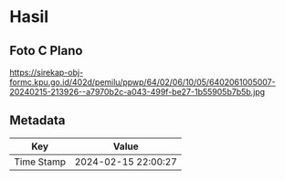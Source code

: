 # Hasil

## Foto C Plano

https://sirekap-obj-formc.kpu.go.id/402d/pemilu/ppwp/64/02/06/10/05/6402061005007-20240215-213926--a7970b2c-a043-499f-be27-1b55905b7b5b.jpg


## Metadata

| Key        | Value               |
| ---------- | ------------------- |
| Time Stamp | 2024-02-15 22:00:27 |



